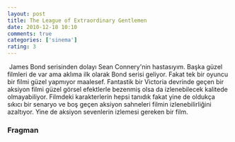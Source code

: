 ```yaml
---
layout: post
title: The League of Extraordinary Gentlemen
date: 2010-12-18 10:10
comments: true
categories: ['sinema']
rating: 3
---
```

<img src="http://onurbaykal.com/uploads/2010/12/The-League-of-Extraordinary-Gentlemen.jpg" alt="" class="left" />
James Bond serisinden dolayı Sean Connery'nin hastasıyım. Başka güzel filmleri de var ama aklıma ilk olarak Bond serisi geliyor. Fakat tek bir oyuncu bir filmi güzel yapmıyor maalesef. Fantastik bir Victoria devrinde geçen bir aksiyon filmi güzel görsel efektlerle bezenmiş olsa da izlenebilecek kalitede olmayabiliyor. Filmdeki karakterlerin hepsi tanıdık fakat yine de oldukça sıkıcı bir senaryo ve boş geçen aksiyon sahneleri filmin izlenebilirliğini azaltıyor. Yine de aksiyon sevenlerin izlemesi gereken bir film.
<h3>Fragman</h3>
<object width="425" height="344"><param name="movie" value="http://www.youtube.com/v/fJbcp1U1Sbc?fs=1&amp;hl=en_US&amp;rel=0"></param><param name="allowFullScreen" value="true"></param><param name="allowscriptaccess" value="always"></param><embed src="http://www.youtube.com/v/fJbcp1U1Sbc?fs=1&amp;hl=en_US&amp;rel=0" type="application/x-shockwave-flash" allowscriptaccess="always" allowfullscreen="true" width="425" height="344"></embed></object>
